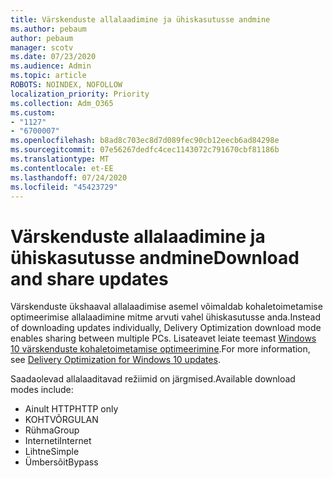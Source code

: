 ```yaml
---
title: Värskenduste allalaadimine ja ühiskasutusse andmine
ms.author: pebaum
author: pebaum
manager: scotv
ms.date: 07/23/2020
ms.audience: Admin
ms.topic: article
ROBOTS: NOINDEX, NOFOLLOW
localization_priority: Priority
ms.collection: Adm_O365
ms.custom:
- "1127"
- "6700007"
ms.openlocfilehash: b8ad8c703ec8d7d089fec90cb12eecb6ad84298e
ms.sourcegitcommit: 07e56267dedfc4cec1143072c791670cbf81186b
ms.translationtype: MT
ms.contentlocale: et-EE
ms.lasthandoff: 07/24/2020
ms.locfileid: "45423729"
---
```

# <a name="download-and-share-updates"></a><span data-ttu-id="f4597-102">Värskenduste allalaadimine ja ühiskasutusse andmine</span><span class="sxs-lookup"><span data-stu-id="f4597-102">Download and share updates</span></span>

<span data-ttu-id="f4597-103">Värskenduste ükshaaval allalaadimise asemel võimaldab kohaletoimetamise optimeerimise allalaadimine mitme arvuti vahel ühiskasutusse anda.</span><span class="sxs-lookup"><span data-stu-id="f4597-103">Instead of downloading updates individually, Delivery Optimization download mode enables sharing between multiple PCs.</span></span> <span data-ttu-id="f4597-104">Lisateavet leiate teemast [Windows 10 värskenduste kohaletoimetamise optimeerimine](https://docs.microsoft.com/windows/deployment/update/waas-delivery-optimization).</span><span class="sxs-lookup"><span data-stu-id="f4597-104">For more information, see [Delivery Optimization for Windows 10 updates](https://docs.microsoft.com/windows/deployment/update/waas-delivery-optimization).</span></span>  

<span data-ttu-id="f4597-105">Saadaolevad allalaaditavad režiimid on järgmised.</span><span class="sxs-lookup"><span data-stu-id="f4597-105">Available download modes include:</span></span>  
- <span data-ttu-id="f4597-106">Ainult HTTP</span><span class="sxs-lookup"><span data-stu-id="f4597-106">HTTP only</span></span>  
- <span data-ttu-id="f4597-107">KOHTVÕRGU</span><span class="sxs-lookup"><span data-stu-id="f4597-107">LAN</span></span>  
- <span data-ttu-id="f4597-108">Rühma</span><span class="sxs-lookup"><span data-stu-id="f4597-108">Group</span></span>  
- <span data-ttu-id="f4597-109">Interneti</span><span class="sxs-lookup"><span data-stu-id="f4597-109">Internet</span></span>  
- <span data-ttu-id="f4597-110">Lihtne</span><span class="sxs-lookup"><span data-stu-id="f4597-110">Simple</span></span>  
- <span data-ttu-id="f4597-111">Ümbersõit</span><span class="sxs-lookup"><span data-stu-id="f4597-111">Bypass</span></span>